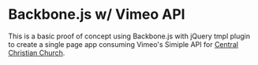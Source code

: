 # Backbone.js w/ Vimeo API

This is a basic proof of concept using Backbone.js with jQuery tmpl plugin to create a single page app consuming Vimeo's Simiple API for [Central Christian Church](http://www.centralaz.com).